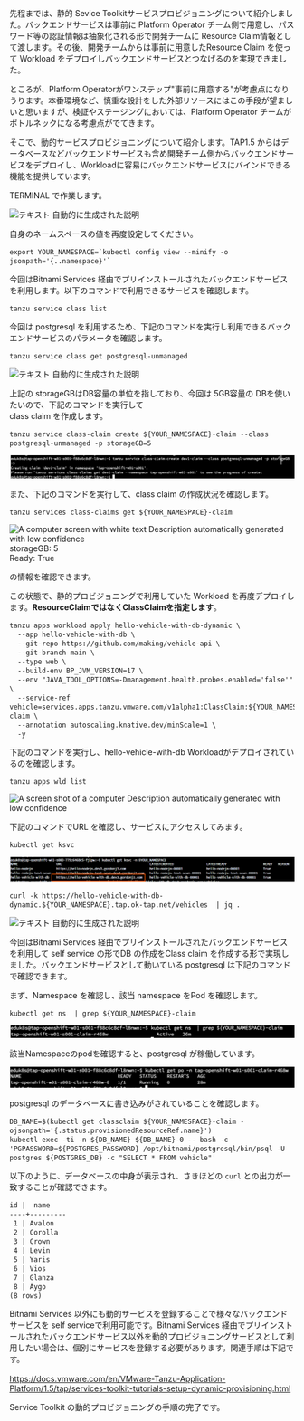 
先程までは、静的 Sevice
Toolkitサービスプロビジョニングについて紹介しました。バックエンドサービスは事前に
Platform Operator
チーム側で用意し、パスワード等の認証情報は抽象化される形で開発チームに
Resource
Claim情報として渡します。その後、開発チームからは事前に用意したResource
Claim を使って Workload
をデプロイしバックエンドサービスとつなげるのを実現できました。

ところが、Platform
Operatorがワンステップ"事前に用意する"が考慮点になりうります。本番環境など、慎重な設計をした外部リソースにはこの手段が望ましいと思いますが、検証やステージングにおいては、Platform
Operator チームがボトルネックになる考慮点がでてきます。

そこで、動的サービスプロビジョニングについて紹介します。TAP1.5
からはデータベースなどバックエンドサービスも含め開発チーム側からバックエンドサービスをデプロイし、Workloadに容易にバックエンドサービスにバインドできる機能を提供しています。

TERMINAL で作業します。

![テキスト
自動的に生成された説明](../media/image2.png)

自身のネームスペースの値を再度設定してください。

```execute
export YOUR_NAMESPACE=`kubectl config view --minify -o jsonpath='{..namespace}'`
```


今回はBitnami Services
経由でプリインストールされたバックエンドサービスを利用します。以下のコマンドで利用できるサービスを確認します。

```execute
tanzu service class list
```

今回は postgresql
を利用するため、下記のコマンドを実行し利用できるバックエンドサービスのパラメータを確認します。


```execute
tanzu service class get postgresql-unmanaged
```


![テキスト
自動的に生成された説明](../media/image23.png)

上記の storageGBはDB容量の単位を指しており、今回は 5GB容量の
DBを使いたいので、下記のコマンドを実行して\
class claim を作成します。

```execute
tanzu service class-claim create ${YOUR_NAMESPACE}-claim --class postgresql-unmanaged -p storageGB=5
```

![](../media/image24.png)

また、下記のコマンドを実行して、class claim の作成状況を確認します。

```execute
tanzu services class-claims get ${YOUR_NAMESPACE}-claim  
```


![A computer screen with white text Description automatically generated
with low confidence](../media/image25.png)\
storageGB: 5\
Ready: True

の情報を確認できます。

この状態で、静的プロビジョニングで利用していた Workload
を再度デプロイします。**ResourceClaimではなくClassClaimを指定します**。

```execute
tanzu apps workload apply hello-vehicle-with-db-dynamic \
  --app hello-vehicle-with-db \
  --git-repo https://github.com/making/vehicle-api \
  --git-branch main \
  --type web \
  --build-env BP_JVM_VERSION=17 \
  --env "JAVA_TOOL_OPTIONS=-Dmanagement.health.probes.enabled='false'" \
  --service-ref vehicle=services.apps.tanzu.vmware.com/v1alpha1:ClassClaim:${YOUR_NAMESPACE}-claim \
  --annotation autoscaling.knative.dev/minScale=1 \
  -y
```


下記のコマンドを実行し、hello-vehicle-with-db
Workloadがデプロイされているのを確認します。

```execute
tanzu apps wld list
```


![A screen shot of a computer Description automatically generated with
low confidence](../media/image26.png)

下記のコマンドでURL を確認し、サービスにアクセスしてみます。

```execute
kubectl get ksvc
```

![](../media/image27.png)

```execute
curl -k https://hello-vehicle-with-db-dynamic.${YOUR_NAMESPACE}.tap.ok-tap.net/vehicles  | jq .
```

![テキスト
自動的に生成された説明](../media/image28.png)

今回はBitnami Services
経由でプリインストールされたバックエンドサービスを利用して self service
の形でDB の作成をClass claim
を作成する形で実現しました。バックエンドサービスとして動いている
postgresql は下記のコマンドで確認できます。

まず、Namespace を確認し、該当 namespace をPod を確認します。

```execute
kubectl get ns  | grep ${YOUR_NAMESPACE}-claim
```

![](../media/image29.png)

該当Namespaceのpodを確認すると、postgresql が稼働しています。

![](../media/image30.png)

postgresql のデータベースに書き込みがされていることを確認します。

```execute
DB_NAME=$(kubectl get classclaim ${YOUR_NAMESPACE}-claim -ojsonpath='{.status.provisionedResourceRef.name}')
kubectl exec -ti -n ${DB_NAME} ${DB_NAME}-0 -- bash -c 'PGPASSWORD=${POSTGRES_PASSWORD} /opt/bitnami/postgresql/bin/psql -U postgres ${POSTGRES_DB} -c "SELECT * FROM vehicle"'
```

以下のように、データベースの中身が表示され、さきほどの `curl` との出力が一致することが確認できます。

```
id |  name   
----+---------
 1 | Avalon
 2 | Corolla
 3 | Crown
 4 | Levin
 5 | Yaris
 6 | Vios
 7 | Glanza
 8 | Aygo
(8 rows)
```


Bitnami Services
以外にも動的サービスを登録することで様々なバックエンドサービスを self
serviceで利用可能です。Bitnami Services
経由でプリインストールされたバックエンドサービス以外を動的プロビジョニングサービスとして利用したい場合は、個別にサービスを登録する必要があります。関連手順は下記です。\
\
<https://docs.vmware.com/en/VMware-Tanzu-Application-Platform/1.5/tap/services-toolkit-tutorials-setup-dynamic-provisioning.html>

Service Toolkit の動的プロビジョニングの手順の完了です。
